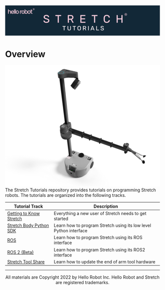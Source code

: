 ![](./images/banner.png)
# Overview
![](./images/stretch_top_view.png)
The Stretch Tutorials repository provides tutorials on programming Stretch robots. The tutorials are organized into the following tracks.


| Tutorial Track                                         | Description                                                       |
|--------------------------------------------------------|-------------------------------------------------------------------|
| [Getting to Know Stretch](./getting_started/README.md) | Everything a new user of Stretch needs to get started             |
| [Stretch Body Python SDK](./stretch_body/README.md)               | Learn how to program Stretch using its low level Python interface |
| [ROS](./ros1/README.md)                                | Learn how to program Stretch using its ROS interface              |
| [ROS 2 (Beta)](./ros2/README.md)                       | Learn how to program Stretch using its ROS2 interface             |
| [Stretch Tool Share](./stretch_tool_share/README.md)   | Learn how to update the end of arm tool hardware                  |

------
<div align="center"> All materials are Copyright 2022 by Hello Robot Inc. Hello Robot and Stretch are registered trademarks.</div>

